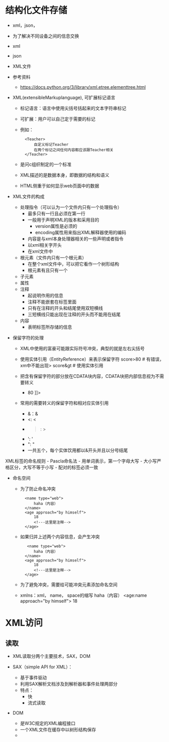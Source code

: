 # 结构化文件存储
- xml，json，
- 为了解决不同设备之间的信息交换
- xml
- json
- XML文件
- 参考资料
    - https://docs.python.org/3/library/xml.etree.elementtree.html
    
- XML(extensibleMarkuplanguage), 可扩展标记语言
    - 标记语言：语言中使用尖括号括起来的文本字符串标记
    - 可扩展：用户可以自己定于需要的标记
    - 例如：
            
            <Teacher>
                自定义标记Teacher
                在两个标记之间任何内容都应该跟Teacher相关
            </Teacher>
    - 是问c组织制定的一个标准
    - XML描述的是数据本身，即数据的结构和语义
    - HTML侧重于如何显示web页面中的数据
- XML文件的构成
    - 处理指令（可以认为一个文件内只有一个处理指令）
        - 最多只有一行且必须在第一行
        - 一般用于声明XML的版本和采用目的
            - version属性是必须的
            - encoding属性用来指出XML解释器使用的编码
        - 内容是与xml本身处理器相关的一些声明或者指令
        - 以xml相关字开头
        - 在xml文件中
    - 根元素（文件内只有一个根元素）
        - 在整个xml文件中，可以把它看作一个树形结构
        - 根元素有且只有一个
    - 子元素
    - 属性
    - 注释
        - 起说明作用的信息
        - 注释不能嵌套在标签里面
        - 只有在注释的开头和结尾使用双短横线
        - 三短横线只能出现在注释的开头而不能用在结尾
    - 内容
        - 表明标签所存储的信息
        
- 保留字符的处理
    - XML中使用的富豪可能跟实际符号冲突，典型的就是左右尖括号
    - 使用实体引用（EntityReference）来表示保留字符
            <score> score>80 </score> # 有错误，xm中不能出现>
            <score> score&gt </score> # 使用实体引用
    - 把含有保留字符的部分放在CDATA块内容，CDATA块把内部信息视为不需要转义
        
        - <![CDATA[
            select name,age
            from Student
            where score>80
            ]]>
            
    - 常用的需要转义的保留字符和相对应实体引用
        - &：&amp;
        - <: &lt;
        - >: &gt;
        - ': &apos;
        - ": &quot;
        - 一共五个，每个实体饮用都以&开头并且以分号结尾
        
XML标签的命名规则
    - Pascla命名法
    - 用单词表示，第一个字母大写
    - 大小写严格区分，大写不等于小写
    - 配对的标签必须一致
    
- 命名空间
    - 为了防止命名冲突
            
            <name type="web">
                haha（内容）
            </name>
            <age approach="by himself">
                18
                <!---这里是注释-->
            </age>
            
    - 如果归并上述两个内容信息，会产生冲突
            
             <name type="web">
                haha（内容）
            </name>
            <age approach="by himself">
                18
                <!---这里是注释-->
            </age>
    - 为了避免冲突，需要给可能冲突元素添加命名空间
    - xmlns：xml， name， space的缩写
        <Schooler xmlns:student="http://my_student" xmlns:room="http://my_room">
            <name type="web">
                haha（内容）
            </name>
            <age:name approach="by himself">
                18
                <!---这里是注释-->
            </age>
        </Schooler>

# XML访问

## 读取
- XML读取分两个主要技术，SAX，DOM
- SAX（simple API for XML）：
    - 基于事件驱动
    - 利用SAX解析文档涉及到解析器和事件处理两部分
    - 特点：
        - 快
        - 流式读取
            
- DOM
    - 是W3C规定的XML编程接口
    - 一个XML文件在缓存中以树形结构保存
    - 